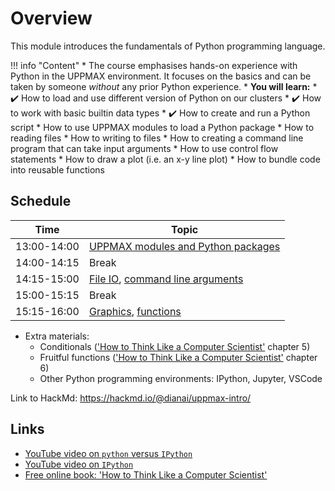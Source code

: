 # Overview

This module introduces the fundamentals of Python programming language. 

!!! info "Content"
    * The course emphasises hands-on experience with Python in the UPPMAX
      environment. It focuses on the basics and can be taken by someone *without*
      any prior Python experience.
    * **You will learn:**
        * :heavy_check_mark: How to load and use different version of Python on our clusters
        * :heavy_check_mark: How to work with basic builtin data types
        * :heavy_check_mark: How to create and run a Python script
        * How to use UPPMAX modules to load a Python package
        * How to reading files
        * How to writing to files
        * How to creating a command line program that can take input arguments
        * How to use control flow statements
        * How to draw a plot (i.e. an x-y line plot)
        * How to bundle code into reusable functions
    
## Schedule

| Time          | Topic                         | 
|---------------|-------------------------------|
| 13:00-14:00   | [UPPMAX modules and Python packages](hello_little_turtles.md)
| 14:00-14:15   | Break                         |
| 14:15-15:00   | [File IO](files.md), [command line arguments](command_line_arguments.md) |
| 15:00-15:15   | Break                         |
| 15:15-16:00   | [Graphics](graphics.md), [functions](functions.md)            | 

- Extra materials: 
  - Conditionals (['How to Think Like a Computer Scientist'](https://openbookproject.net/thinkcs/python/english3e/index.html) chapter 5)
  - Fruitful functions (['How to Think Like a Computer Scientist'](https://openbookproject.net/thinkcs/python/english3e/index.html) chapter 6)
  - Other Python programming environments: IPython, Jupyter, VSCode

Link to HackMd: <https://hackmd.io/@dianai/uppmax-intro/>

## Links

 * [YouTube video on `python` versus `IPython`](https://youtu.be/lhi7s6RoIys?si=Z72gSIb6q3piucPH)
 * [YouTube video on `IPython`](https://www.youtube.com/watch?v=S9rgGJYAQ8o)
 * [Free online book: 'How to Think Like a Computer Scientist'](https://openbookproject.net/thinkcs/python/english3e/index.html)
